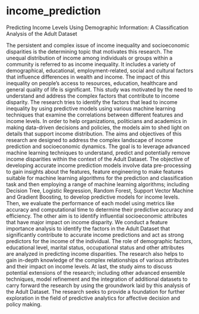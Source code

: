 # income_prediction
Predicting Income Levels Using Demographic Information: A Classification Analysis of the Adult Dataset

The persistent and complex issue of income inequality and socioeconomic disparities is the
determining topic that motivates this research. The unequal distribution of income among
individuals or groups within a community is referred to as income inequality. It includes a
variety of demographical, educational, employment-related, social and cultural factors that
influence differences in wealth and income. The impact of this inequality on people’s access
to resources, education, healthcare and general quality of life is significant.
This study was motivated by the need to understand and address the complex factors that
contribute to income disparity. The research tries to identify the factors that lead to income
inequality by using predictive models using various machine learning techniques that
examine the correlations between different features and income levels. In order to help
organizations, politicians and academics in making data-driven decisions and policies, the
models aim to shed light on details that support income distribution.
The aims and objectives of this research are designed to address the complex landscape of
income prediction and socioeconomic dynamics. The goal is to leverage advanced machine
learning techniques to understand, predict and potentially remove income disparities within
the context of the Adult Dataset.
The objective of developing accurate income prediction models involve data pre-processing
to gain insights about the features, feature engineering to make features suitable for
machine learning algorithms for the prediction and classification task and then employing a
range of machine learning algorithms; including Decision Tree, Logistic Regression, Random
Forest, Support Vector Machine and Gradient Boosting, to develop predictive models for
income levels. Then, we evaluate the performance of each model using metrics like accuracy
and computational time to determine their predictive accuracy and efficiency.
The other aim is to identify influential socioeconomic attributes that have major impact on
income disparity. We conduct a feature importance analysis to identify the factors in the
Adult Dataset that significantly contribute to accurate income predictions and act as strong
predictors for the income of the individual. The role of demographic factors, educational
level, marital status, occupational status and other attributes are analyzed in predicting
income disparities. The research also helps to gain in-depth knowledge of the complex
relationships of various attributes and their impact on income levels.
At last, the study aims to discuss potential extensions of the research; including other
advanced ensemble techniques, model refinement and the integration of additional
datasets to carry forward the research by using the groundwork laid by this analysis of the
Adult Dataset. The research seeks to provide a foundation for further exploration in the field
of predictive analytics for affective decision and policy making.
